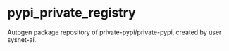 # pypi_private_registry
Autogen package repository of private-pypi/private-pypi, created by user sysnet-ai. 
